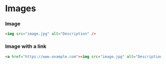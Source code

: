 # Images

### Image

```html
<img src="image.jpg" alt="Description" />
```

### Image with a link

```html
<a href="https://www.example.com"><img src="image.jpg" alt="Description" /></a>
```

